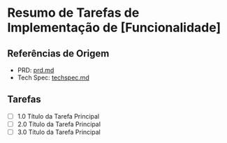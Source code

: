 # Resumo de Tarefas de Implementação de [Funcionalidade]

## Referências de Origem

- PRD: [prd.md](./prd.md)  <!-- Use link relativo conforme ZORD_RULES.md; ajuste o caminho/nome se necessário -->
- Tech Spec: [techspec.md](./techspec.md)  <!-- Use link relativo conforme ZORD_RULES.md; ajuste o caminho/nome se necessário -->

## Tarefas

- [ ] 1.0 Título da Tarefa Principal
- [ ] 2.0 Título da Tarefa Principal
- [ ] 3.0 Título da Tarefa Principal
